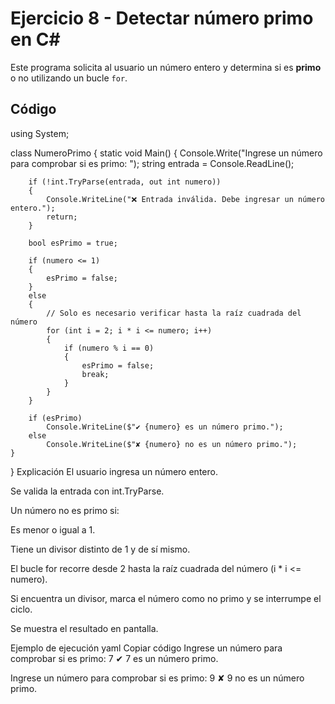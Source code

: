 # Ejercicio 8 - Detectar número primo en C#

Este programa solicita al usuario un número entero y determina si es **primo** o no utilizando un bucle `for`.

## Código

using System;

class NumeroPrimo
{
    static void Main()
    {
        Console.Write("Ingrese un número para comprobar si es primo: ");
        string entrada = Console.ReadLine();

        if (!int.TryParse(entrada, out int numero))
        {
            Console.WriteLine("❌ Entrada inválida. Debe ingresar un número entero.");
            return;
        }

        bool esPrimo = true;

        if (numero <= 1)
        {
            esPrimo = false;
        }
        else
        {
            // Solo es necesario verificar hasta la raíz cuadrada del número
            for (int i = 2; i * i <= numero; i++)
            {
                if (numero % i == 0)
                {
                    esPrimo = false;
                    break;
                }
            }
        }

        if (esPrimo)
            Console.WriteLine($"✔ {numero} es un número primo.");
        else
            Console.WriteLine($"✘ {numero} no es un número primo.");
    }
}
Explicación
El usuario ingresa un número entero.

Se valida la entrada con int.TryParse.

Un número no es primo si:

Es menor o igual a 1.

Tiene un divisor distinto de 1 y de sí mismo.

El bucle for recorre desde 2 hasta la raíz cuadrada del número (i * i <= numero).

Si encuentra un divisor, marca el número como no primo y se interrumpe el ciclo.

Se muestra el resultado en pantalla.

Ejemplo de ejecución
yaml
Copiar código
Ingrese un número para comprobar si es primo: 7
✔ 7 es un número primo.

Ingrese un número para comprobar si es primo: 9
✘ 9 no es un número primo.